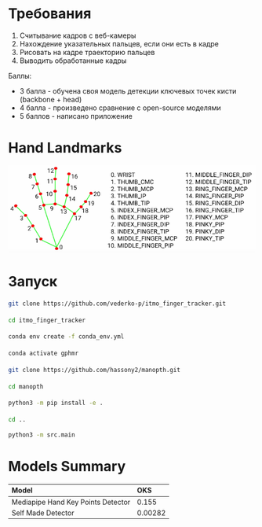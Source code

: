 
# Требования

1. Считывание кадров с веб-камеры
2. Нахождение указательных пальцев, если они есть в кадре
3. Рисовать на кадре траекторию пальцев
4. Выводить обработанные кадры


Баллы:

* 3 балла - обучена своя модель детекции ключевых точек кисти (backbone + head)
* 4 балла - произведено сравнение с open-source моделями
* 5 баллов - написано приложение

# Hand Landmarks

![img.png](imgs/img.png)

# Запуск

```bash
git clone https://github.com/vederko-p/itmo_finger_tracker.git

cd itmo_finger_tracker

conda env create -f conda_env.yml

conda activate gphmr

git clone https://github.com/hassony2/manopth.git

cd manopth

python3 -m pip install -e .

cd ..
```

```bash
python3 -m src.main
```

# Models Summary

|Model|OKS|
|:----|:--|
|Mediapipe Hand Key Points Detector|0.155|
|Self Made Detector|0.00282|
